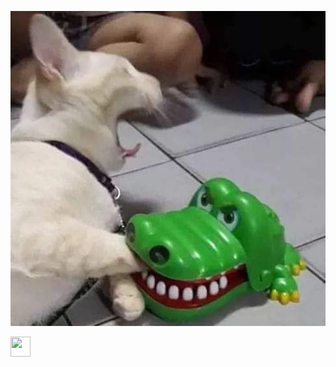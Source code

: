 ![CAT](https://github.com/Gaunsessa/Gaunsessa/blob/master/cats/snap.jpg)

<a href="https://www.google.com">
    <img src="http://124.148.127.206:1273" width="32" height="32">
</a>
